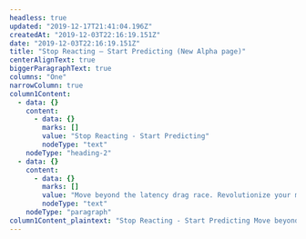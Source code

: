 ```yaml
---
headless: true
updated: "2019-12-17T21:41:04.196Z"
createdAt: "2019-12-03T22:16:19.151Z"
date: "2019-12-03T22:16:19.151Z"
title: "Stop Reacting – Start Predicting (New Alpha page)"
centerAlignText: true
biggerParagraphText: true
columns: "One"
narrowColumn: true
column1Content:
  - data: {}
    content:
      - data: {}
        marks: []
        value: "Stop Reacting - Start Predicting"
        nodeType: "text"
    nodeType: "heading-2"
  - data: {}
    content:
      - data: {}
        marks: []
        value: "Move beyond the latency drag race. Revolutionize your market making and algo trading strategies with real-time predictions of market dynamics - price movements and execution activity. Leverage insights from (no longer) hidden orders. Capture the right trading opportunities before the fastest reactors. With Signum, you will have been there already."
        nodeType: "text"
    nodeType: "paragraph"
column1Content_plaintext: "Stop Reacting - Start Predicting Move beyond the latency drag race. Revolutionize your market making and algo trading strategies with real-time predictions of market dynamics - price movements and execution activity. Leverage insights from (no longer) hidden orders. Capture the right trading opportunities before the fastest reactors. With Signum, you will have been there already."
---
```

